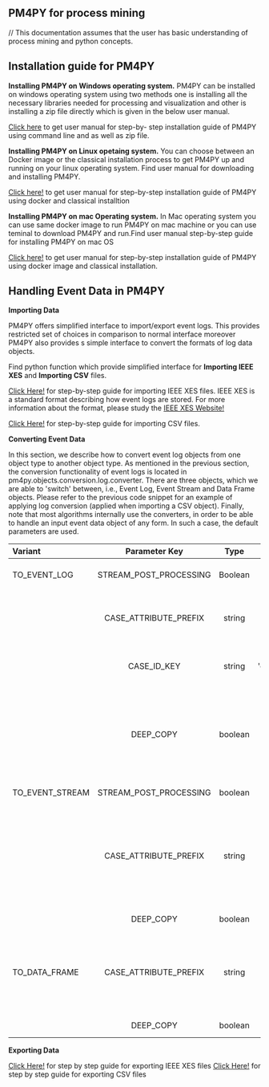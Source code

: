 ## PM4PY for process mining 
// This documentation assumes that the user has basic understanding of process mining and python concepts.


  ## Installation guide for PM4PY 

 __Installing PM4PY on Windows operating system.__
  PM4PY can be installed on windows operating system using two methods one is installing all the necessary libraries needed for processing and visualization and other is installing a zip file directly which is given in the below user manual.

  [Click here](pm4pywindows.pdf) to get user manual for step-by- step installation guide of PM4PY using command line and as well as zip file.

 __Installing PM4PY on Linux opetaing system.__
  You can choose between an Docker image or the classical installation process to get PM4PY up and running on your linux operating system. Find user manual for downloading and installing PM4PY.
  
  [Click here!](pm4pyLinux.pdf) to get user manual for step-by-step installation guide of PM4PY using docker and classical installtion
  
  __Installing PM4PY on mac Operating system.__
   In Mac operating system you can use same docker image to run PM4PY on mac machine or you can use teminal to download PM4PY and run.Find user manual step-by-step guide for installing PM4PY on mac OS
   
   [Click here!](pm4pymacos.pdf) to get user manual for step-by-step installation guide of PM4PY using docker image and classical installation.
   

## Handling Event Data in PM4PY


 __Importing Data__ 

  PM4PY offers simplified interface to import/export event logs. This provides restricted set of choices in comparison to normal interface moreover PM4PY also provides s simple interface to convert the formats of log data objects.
  
  Find python function which provide simplified interface for __Importing IEEE XES__ and __Importing CSV__ files. 
   
   [Click Here!](pm4pyimportieeexes.pdf) for step-by-step guide for importing IEEE XES files.
   IEEE XES is a standard format describing how event logs are stored. For more information about the format, please study the [IEEE XES Website!](http://www.xes-standard.org/)
   
   [Click Here!](pm4pyimportcsv.pdf) for step-by-step guide for importing CSV files.
   
   
   
  __Converting Event Data__
  
  In this section, we describe how to convert event log objects from one object type to another object type. As mentioned in the previous section, the conversion functionality of event logs is located in pm4py.objects.conversion.log.converter. There are three objects, which we are able to 'switch' between, i.e., Event Log, Event Stream and Data Frame objects. Please refer to the previous code snippet for an example of applying log conversion (applied when importing a CSV object). Finally, note that most algorithms internally use the converters, in order to be able to handle an input event data object of any form. In such a case, the default parameters are used.
  
  | Variant | Parameter Key | Type | Default | Description|
  |:---|:----:|:---:|:---:|:---|
  |TO_EVENT_LOG|STREAM_POST_PROCESSING| Boolean | False | Removes events that have no type information.|
  | |CASE_ATTRIBUTE_PREFIX|string|'case:'|Any attribute (column in case of DF) with the prefix 'case:' is stored as a trace attribute.|
  | |	CASE_ID_KEY|	string|'case:concept:name'|Attribute (column in case of DF) that needs to be used to define traces.|
  | |DEEP_COPY|boolean|false|If set to True objects will be created using a deep-copy (if applicable). Avoids side-effects (specifically when converting an Event Stream to an Event Log).|
  |TO_EVENT_STREAM|	STREAM_POST_PROCESSING|boolean|false|(Same as TO_EVENT_LOG)|
  | |CASE_ATTRIBUTE_PREFIX|string|'case:'|Any trace attribute (in case of converting an Event Log to an Event Stream object) will get this prefix. Not applicable if we translate a DataFrame to an Event Stream object.|
  ||DEEP_COPY|boolean|false|(Same as TO_EVENT_LOG)|
  |TO_DATA_FRAME|CASE_ATTRIBUTE_PREFIX|string|'case:'|(Same as TO_EVENT_STREAM; will only be applied if input is an Event Log object, i.e., which will first be translated to an Event Stream Object.)|
  | |DEEP_COPY|boolean|false|(Same as TO_EVENT_STREAM)|
  
  
  __Exporting Data__
  
  [Click Here!]() for step by step guide for exporting IEEE XES files
  [Click Here!]() for step by step guide for exporting CSV files
  
  
